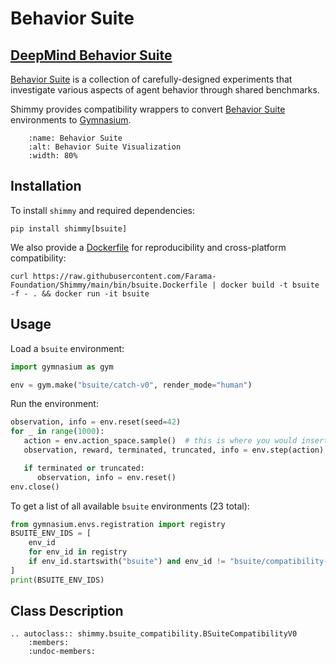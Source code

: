 # Behavior Suite

## [DeepMind Behavior Suite](https://github.com/deepmind/bsuite)

[Behavior Suite](https://github.com/deepmind/bsuite) is a collection of carefully-designed experiments that investigate various aspects of agent behavior through shared benchmarks. 

Shimmy provides compatibility wrappers to convert [Behavior Suite](https://github.com/deepmind/bsuite) environments to [Gymnasium](https://gymnasium.farama.org/).

```{figure} /_static/img/bsuite.png
    :name: Behavior Suite
    :alt: Behavior Suite Visualization
    :width: 80%
```

## Installation
To install `shimmy` and required dependencies:

```
pip install shimmy[bsuite]
```

We also provide a [Dockerfile](https://github.com/Farama-Foundation/Shimmy/blob/main/bin/bsuite.Dockerfile) for reproducibility and cross-platform compatibility:

```
curl https://raw.githubusercontent.com/Farama-Foundation/Shimmy/main/bin/bsuite.Dockerfile | docker build -t bsuite -f - . && docker run -it bsuite
```

## Usage
Load a `bsuite` environment:
```python
import gymnasium as gym

env = gym.make("bsuite/catch-v0", render_mode="human")
```

Run the environment:
```python
observation, info = env.reset(seed=42)
for _ in range(1000):
   action = env.action_space.sample()  # this is where you would insert your policy
   observation, reward, terminated, truncated, info = env.step(action)

   if terminated or truncated:
      observation, info = env.reset()
env.close()
```

To get a list of all available `bsuite` environments (23 total):
```python
from gymnasium.envs.registration import registry
BSUITE_ENV_IDS = [
    env_id
    for env_id in registry
    if env_id.startswith("bsuite") and env_id != "bsuite/compatibility-env-v0"
]
print(BSUITE_ENV_IDS)
```

## Class Description

```{eval-rst}
.. autoclass:: shimmy.bsuite_compatibility.BSuiteCompatibilityV0
    :members:
    :undoc-members:
```
